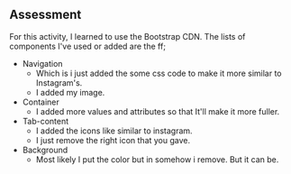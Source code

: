 ## Assessment

For this activity, I learned to use the Bootstrap CDN. The lists of components I've used or added are the ff;

*  Navigation 
    *  Which is i just added the some css code to make it more similar to Instagram's.
    *  I added my image. 
*  Container 
    *  I added more values and attributes so that It'll make it more fuller.
*  Tab-content 
    *  I added the icons like similar to instagram. 
    *  I just remove the right icon that you gave. 
*  Background
   *  Most likely I put the color but in somehow i remove. But it can be. 
